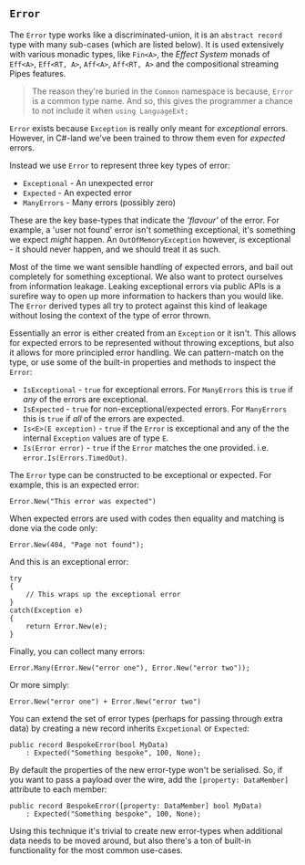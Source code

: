 ## `Error`

The `Error` type works like a discriminated-union, it is an `abstract record` type with many sub-cases
(which are listed below).  It is used extensively with various monadic types, like `Fin<A>`, the 
_Effect System_ monads of `Eff<A>`, `Eff<RT, A>`, `Aff<A>`, `Aff<RT, A>` and the compositional 
streaming Pipes features.  

> The reason they're buried in the `Common` namespace is because, `Error` is a common type name.  And so, this gives
the programmer a chance to not include it when `using LanguageExt;`

`Error` exists because `Exception` is really only meant for _exceptional_ errors. However, in C#-land we've been trained
to throw them even for *expected* errors.  

Instead we use `Error` to represent three key types of error:

* `Exceptional` - An unexpected error
* `Expected`    - An expected error
* `ManyErrors`  - Many errors (possibly zero)

These are the key base-types that indicate the *'flavour'* of the error.  For example, a 'user not found' error isn't
something exceptional, it's something we expect *might* happen.  An `OutOfMemoryException` however, *is*
exceptional - it should never happen, and we should treat it as such.

Most of the time we want sensible handling of expected errors, and bail out completely for something exceptional.  We also want 
to protect ourselves from information leakage.  Leaking exceptional errors via public APIs is a surefire way to open up more
information to hackers than you would like.  The `Error` derived types all try to protect against this kind of leakage without
losing the context of the type of error thrown.

Essentially an error is either created from an `Exception` or it isn't.  This allows for expected errors to be
represented without throwing exceptions, but also it allows for more principled error handling.  We can pattern-match on the
type, or use some of the built-in properties and methods to inspect the `Error`:

* `IsExceptional` - `true` for exceptional errors.  For `ManyErrors` this is `true` if _any_ of the errors are exceptional.
* `IsExpected` - `true` for non-exceptional/expected errors.  For `ManyErrors` this is `true` if _all_ of the errors are expected.
* `Is<E>(E exception)` - `true` if the `Error` is exceptional and any of the the internal `Exception` values are of type `E`.
* `Is(Error error)` - `true` if the `Error` matches the one provided.  i.e. `error.Is(Errors.TimedOut)`. 

The `Error` type can be constructed to be exceptional or expected.  For example, this is an expected error:

    Error.New("This error was expected")

When expected errors are used with codes then equality and matching is done via the code only:

    Error.New(404, "Page not found");

And this is an exceptional error:

    try
    {
        // This wraps up the exceptional error
    }
    catch(Exception e)
    {
        return Error.New(e);
    }

Finally, you can collect many errors:

    Error.Many(Error.New("error one"), Error.New("error two"));

Or more simply:

    Error.New("error one") + Error.New("error two")

You can extend the set of error types (perhaps for passing through extra data) by creating a new 
record inherits `Excpetional` or `Expected`:   

    public record BespokeError(bool MyData) 
        : Expected("Something bespoke", 100, None); 

By default the properties of the new error-type won't be serialised.  So, if you want to pass a 
payload over the wire, add the `[property: DataMember]` attribute to each member:

    public record BespokeError([property: DataMember] bool MyData) 
        : Expected("Something bespoke", 100, None); 

Using this technique it's trivial to create new error-types when additional data needs to be moved
around, but also there's a ton of built-in functionality for the most common use-cases.